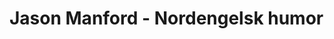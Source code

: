 # Jason Manford - Nordengelsk humor
<!-- #Watchable/Entertainment -->

<!-- {BearID:C5EF28C1-9387-426E-9FBE-0BD91B196673-22295-0000062829149DE5} -->
